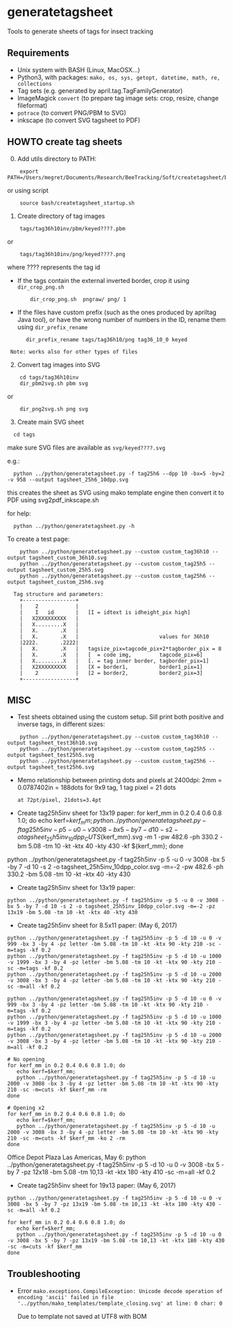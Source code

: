 # generatetagsheet
Tools to generate sheets of tags for insect tracking

## Requirements

- Unix system with BASH (Linux, MacOSX...)
- Python3, with packages:
    `mako, os, sys, getopt, datetime, math, re, collections`
- Tag sets (e.g. generated by april.tag.TagFamilyGenerator) 
- ImageMagick `convert` (to prepare tag image sets: crop, resize, change fileformat)
- `potrace` (to convert PNG/PBM to SVG)
- inkscape (to convert SVG tagsheet to PDF)


## HOWTO create tag sheets

0. Add utils directory to PATH:

```
    export PATH=/Users/megret/Documents/Research/BeeTracking/Soft/createtagsheet/bash:$PATH
```
or using script
```
    source bash/createtagsheet_startup.sh
```

1. Create directory of tag images

```
    tags/tag36h10inv/pbm/keyed????.pbm
```
  or
```
    tags/tag36h10inv/png/keyed????.png
```

  where ???? represents the tag id

  - If the tags contain the external inverted border, crop it using `dir_crop_png.sh`
    ```
        dir_crop_png.sh  pngraw/ png/ 1
    ```
  - If the files have custom prefix (such as the ones produced by apriltag Java tool), or have the wrong number of numbers in the ID, rename them using `dir_prefix_rename`
  ```
        dir_prefix_rename tags/tag36h10/png tag36_10_0 keyed
  ```
     Note: works also for other types of files
     
     
2. Convert tag images into SVG

```
    cd tags/tag36h10inv
    dir_pbm2svg.sh pbm svg
```
  or
```
    dir_png2svg.sh png svg
```


3. Create main SVG sheet

```
  cd tags
```
  make sure SVG files are available as `svg/keyed????.svg`

  e.g.:
```
  python ../python/generatetagsheet.py -f tag25h6 --dpp 10 -bx=5 -by=2 -v 958 --output tagsheet_25h6_10dpp.svg
```
  this creates the sheet as SVG using mako template engine
  then convert it to PDF using svg2pdf_inkscape.sh
  
  for help:
```
  python ../python/generatetagsheet.py -h
```

  To create a test page:
```
    python ../python/generatetagsheet.py --custom custom_tag36h10 --output tagsheet_custom_36h10.svg
    python ../python/generatetagsheet.py --custom custom_tag25h5 --output tagsheet_custom_25h5.svg
    python ../python/generatetagsheet.py --custom custom_tag25h6 --output tagsheet_custom_25h6.svg
```
  

      Tag structure and parameters:
        +-----------------+
        |    2            |
        |    I   id       |   [I = idtext is idheight_pix high]
        |   X2XXXXXXXXX   |   
        |   X.........X   |   
        |   X.       .X   |   
        |   X.       .X   |                          values for 36h10
        |2222.       .2222|    
        |   X.       .X   |   tagsize_pix=tagcode_pix+2*tagborder_pix = 8                      
        |   X.       .X   |   [  = code img,         tagcode_pix=6]
        |   X.........X   |   [. = tag inner border, tagborder_pix=1]
        |   X2XXXXXXXXX   |   [X = border1,          border1_pix=1]
        |    2            |   [2 = border2,          border2_pix=3]
        +-----------------+

## MISC

- Test sheets obtained using the custom setup. Sill print both positive and inverse tags, in different sizes:
```
	python ../python/generatetagsheet.py --custom custom_tag36h10 --output tagsheet_test36h10.svg
	python ../python/generatetagsheet.py --custom custom_tag25h5 --output tagsheet_test25h5.svg
	python ../python/generatetagsheet.py --custom custom_tag25h6 --output tagsheet_test25h6.svg
```

- Memo relationship between printing dots and pixels
      at 2400dpi:
      2mm = 0.0787402in = 188dots
      for 9x9 tag, 1 tag pixel = 21 dots  

      at 72pt/pixel, 21dots=3.4pt

- Create tag25h5inv sheet for 13x19 paper:
for kerf_mm in 0.2 0.4 0.6 0.8 1.0; do echo kerf=$kerf_mm; python ../python/generatetagsheet.py -f tag25h5inv -p 5 -u 0 -v 3008 -bx 5 -by 7 -d 10 -s 2 -o tagsheet_25h5inv_10dpp_CUTS${kerf_mm}.svg -m 1 -pw 482.6 -ph 330.2 -bm 5.08 -tm 10 -kt -ktx 40 -kty 430 -kf ${kerf_mm}; done

python ../python/generatetagsheet.py -f tag25h5inv -p 5 -u 0 -v 3008 -bx 5 -by 7 -d 10 -s 2 -o tagsheet_25h5inv_10dpp_color.svg -m=-2 -pw 482.6 -ph 330.2 -bm 5.08 -tm 10 -kt -ktx 40 -kty 430


- Create tag25h5inv sheet for 13x19 paper:
```
python ../python/generatetagsheet.py -f tag25h5inv -p 5 -u 0 -v 3008 -bx 5 -by 7 -d 10 -s 2 -o tagsheet_25h5inv_10dpp_color.svg -m=-2 -pz 13x19 -bm 5.08 -tm 10 -kt -ktx 40 -kty 430
```

- Create tag25h5inv sheet for 8.5x11 paper: (May 6, 2017)
```
python ../python/generatetagsheet.py -f tag25h5inv -p 5 -d 10 -u 0 -v 999 -bx 3 -by 4 -pz letter -bm 5.08 -tm 10 -kt -ktx 90 -kty 210 -sc -m=tags -kf 0.2
python ../python/generatetagsheet.py -f tag25h5inv -p 5 -d 10 -u 1000 -v 1999 -bx 3 -by 4 -pz letter -bm 5.08 -tm 10 -kt -ktx 90 -kty 210 -sc -m=tags -kf 0.2
python ../python/generatetagsheet.py -f tag25h5inv -p 5 -d 10 -u 2000 -v 3008 -bx 3 -by 4 -pz letter -bm 5.08 -tm 10 -kt -ktx 90 -kty 210 -sc -m=all -kf 0.2

python ../python/generatetagsheet.py -f tag25h5inv -p 5 -d 10 -u 0 -v 999 -bx 3 -by 4 -pz letter -bm 5.08 -tm 10 -kt -ktx 90 -kty 210 -m=tags -kf 0.2
python ../python/generatetagsheet.py -f tag25h5inv -p 5 -d 10 -u 1000 -v 1999 -bx 3 -by 4 -pz letter -bm 5.08 -tm 10 -kt -ktx 90 -kty 210 -m=tags -kf 0.2
python ../python/generatetagsheet.py -f tag25h5inv -p 5 -d 10 -u 2000 -v 3008 -bx 3 -by 4 -pz letter -bm 5.08 -tm 10 -kt -ktx 90 -kty 210 -m=all -kf 0.2

# No opening
for kerf_mm in 0.2 0.4 0.6 0.8 1.0; do 
   echo kerf=$kerf_mm; 
   python ../python/generatetagsheet.py -f tag25h5inv -p 5 -d 10 -u 2000 -v 3008 -bx 3 -by 4 -pz letter -bm 5.08 -tm 10 -kt -ktx 90 -kty 210 -sc -m=cuts -kf $kerf_mm -rm
done

# Opening x2
for kerf_mm in 0.2 0.4 0.6 0.8 1.0; do 
   echo kerf=$kerf_mm; 
   python ../python/generatetagsheet.py -f tag25h5inv -p 5 -d 10 -u 2000 -v 3008 -bx 3 -by 4 -pz letter -bm 5.08 -tm 10 -kt -ktx 90 -kty 210 -sc -m=cuts -kf $kerf_mm -ko 2 -rm
done
```

Office Depot Plaza Las Americas, May 6:
python ../python/generatetagsheet.py -f tag25h5inv -p 5 -d 10 -u 0 -v 3008 -bx 5 -by 7 -pz 12x18 -bm 5.08 -tm 10,13 -kt -ktx 180 -kty 410 -sc -m=all -kf 0.2


- Create tag25h5inv sheet for 19x13 paper: (May 6, 2017)
```
python ../python/generatetagsheet.py -f tag25h5inv -p 5 -d 10 -u 0 -v 3008 -bx 5 -by 7 -pz 13x19 -bm 5.08 -tm 10,13 -kt -ktx 180 -kty 430 -sc -m=all -kf 0.2

for kerf_mm in 0.2 0.4 0.6 0.8 1.0; do 
   echo kerf=$kerf_mm; 
   python ../python/generatetagsheet.py -f tag25h5inv -p 5 -d 10 -u 0 -v 3008 -bx 5 -by 7 -pz 13x19 -bm 5.08 -tm 10,13 -kt -ktx 180 -kty 430 -sc -m=cuts -kf $kerf_mm
done
```

## Troubleshooting

- Error
`mako.exceptions.CompileException: Unicode decode operation of encoding 'ascii' failed in file '../python/mako_templates/template_closing.svg' at line: 0 char: 0`

  Due to template not saved at UTF8 with BOM
  